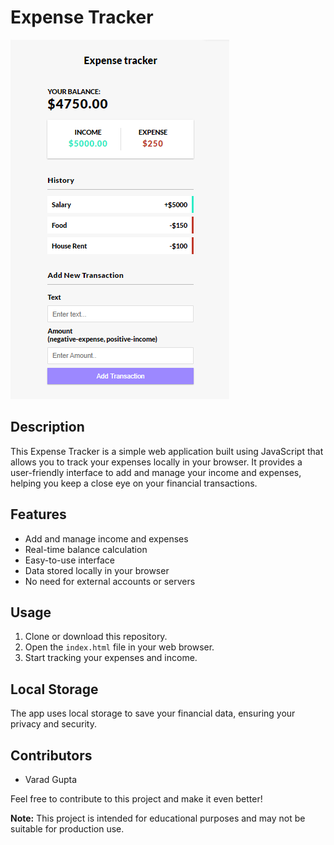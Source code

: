 # Expense Tracker

![Expense Tracker](image.png)

## Description

This Expense Tracker is a simple web application built using JavaScript that allows you to track your expenses locally in your browser. It provides a user-friendly interface to add and manage your income and expenses, helping you keep a close eye on your financial transactions.

## Features

- Add and manage income and expenses
- Real-time balance calculation
- Easy-to-use interface
- Data stored locally in your browser
- No need for external accounts or servers

## Usage

1. Clone or download this repository.
2. Open the `index.html` file in your web browser.
3. Start tracking your expenses and income.

## Local Storage

The app uses local storage to save your financial data, ensuring your privacy and security.

## Contributors

- Varad Gupta

Feel free to contribute to this project and make it even better!

**Note:** This project is intended for educational purposes and may not be suitable for production use.
